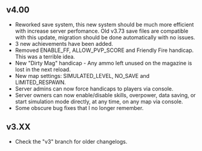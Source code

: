 ## v4.00

- Reworked save system, this new system should be much more efficient with increase server perfomance. Old v3.73 save files are compatible with this update, migration should be done automatically with no issues.
- 3 new achievements have been added.
- Removed ENABLE_FF, ALLOW_PVP_SCORE and Friendly Fire handicap. This was a terrible idea.
- New "Dirty Mag" handicap - Any ammo left unused on the magazine is lost in the next reload.
- New map settings: SIMULATED_LEVEL, NO_SAVE and LIMITED_RESPAWN.
- Server admins can now force handicaps to players via console.
- Server owners can now enable/disable skills, overpower, data saving, or start simulation mode directly, at any time, on any map via console.
- Some obscure bug fixes that I no longer remember.

## v3.XX

- Check the "v3" branch for older changelogs.
